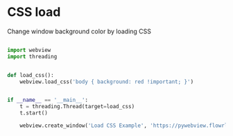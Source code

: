# CSS load

Change window background color by loading CSS

``` python

import webview
import threading


def load_css():
    webview.load_css('body { background: red !important; }')


if __name__ == '__main__':
    t = threading.Thread(target=load_css)
    t.start()

    webview.create_window('Load CSS Example', 'https://pywebview.flowrl.com/hello')

```